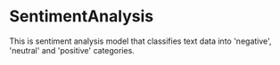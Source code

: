 # SentimentAnalysis
This is sentiment analysis model that classifies text data into 'negative', 'neutral' and 'positive' categories. 
